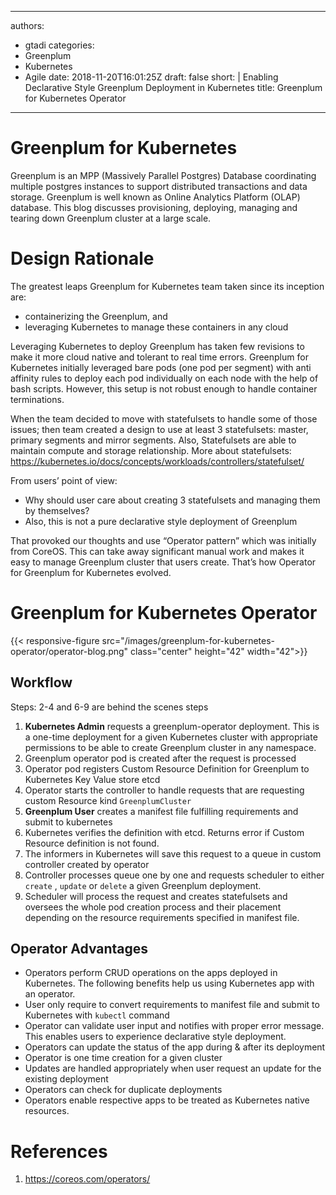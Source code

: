  ---
authors:
- gtadi
categories:
- Greenplum
- Kubernetes
- Agile
date: 2018-11-20T16:01:25Z
draft: false
short: |
  Enabling Declarative Style Greenplum Deployment in Kubernetes
title: Greenplum for Kubernetes Operator
---

# Greenplum for Kubernetes

Greenplum is an MPP (Massively Parallel Postgres) Database coordinating multiple postgres instances to support distributed transactions and data storage. Greenplum is well known as Online Analytics Platform (OLAP) database. This blog discusses provisioning, deploying, managing and tearing down Greenplum cluster at a large scale.

# Design Rationale

The greatest leaps Greenplum for Kubernetes team taken since its inception are:
- containerizing the Greenplum, and
- leveraging Kubernetes to manage these containers in any cloud

Leveraging Kubernetes to deploy Greenplum has taken few revisions to make it more cloud native and tolerant to real time errors.
Greenplum for Kubernetes initially leveraged bare pods (one pod per segment) with anti affinity rules to deploy each pod individually on each node with the help of bash scripts. However, this setup is not robust enough to handle container terminations.

When the team decided to move with statefulsets to handle some of those issues; then team created a design to use at least 3 statefulsets: master, primary segments and mirror segments. Also, Statefulsets are able to maintain compute and storage relationship. More about statefulsets: https://kubernetes.io/docs/concepts/workloads/controllers/statefulset/

From users’ point of view:

- Why should user care about creating 3 statefulsets and managing them by themselves?
- Also, this is not a pure declarative style deployment of Greenplum

That provoked our thoughts and use “Operator pattern” which was initially from CoreOS. This can take away significant manual work and makes it easy to manage Greenplum cluster that users create. That’s how Operator for Greenplum for Kubernetes evolved.

# Greenplum for Kubernetes Operator
{{< responsive-figure src="/images/greenplum-for-kubernetes-operator/operator-blog.png" class="center" height="42" width="42">}}

## Workflow
Steps: 2-4 and 6-9 are behind the scenes steps

1. **Kubernetes Admin** requests a greenplum-operator deployment. This is a one-time deployment for a given Kubernetes cluster with appropriate permissions to be able to create Greenplum cluster in any namespace.
2. Greenplum operator pod is created after the request is processed
3. Operator pod registers Custom Resource Definition for Greenplum to Kubernetes Key Value store etcd
4. Operator starts the controller to handle requests that are requesting custom Resource kind `GreenplumCluster`
5. **Greenplum User** creates a manifest file fulfilling requirements and submit to kubernetes
6. Kubernetes verifies the definition with etcd. Returns error if Custom Resource definition is not found.
7. The informers in Kubernetes will save this request to a queue in custom controller created by operator
8. Controller processes queue one by one and requests scheduler to either `create` , `update` or `delete` a given Greenplum deployment.
9. Scheduler will process the request and creates statefulsets and oversees the whole pod creation process and their placement depending on the resource requirements specified in manifest file.

## Operator Advantages

- Operators perform CRUD operations on the apps deployed in Kubernetes. The following benefits help us using Kubernetes app with an operator.
- User only require to convert requirements to manifest file and submit to Kubernetes with `kubectl` command
- Operator can validate user input and notifies with proper error message. This enables users to experience declarative style deployment.
- Operators can update the status of the app during & after its deployment
- Operator is one time creation for a given cluster
- Updates are handled appropriately when user request an update for the existing deployment
- Operators can check for duplicate deployments
- Operators enable respective apps to be treated as Kubernetes native resources.

# References
1. https://coreos.com/operators/
